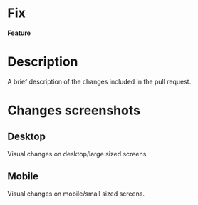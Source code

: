 # Fix

**Feature**

# Description

A brief description of the changes included in the pull request.

# Changes screenshots

## Desktop

Visual changes on desktop/large sized screens.

## Mobile

Visual changes on mobile/small sized screens.
